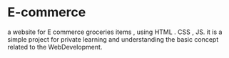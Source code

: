 # E-commerce
a website for E commerce groceries items , using HTML . CSS , JS. it is a simple project for private learning and understanding the basic concept related to the WebDevelopment.
